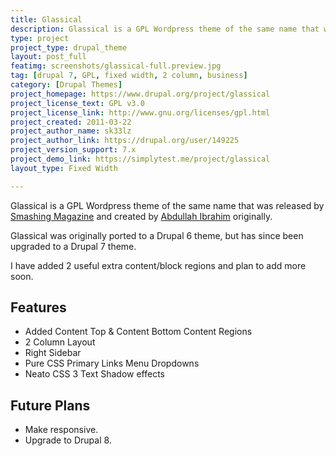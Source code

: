 ```yaml
---
title: Glassical
description: Glassical is a GPL Wordpress theme of the same name that was released by Smashing Magazine and created by Abdullah Ibrahim originally.
type: project
project_type: drupal_theme
layout: post_full
featimg: screenshots/glassical-full.preview.jpg
tag: [drupal 7, GPL, fixed width, 2 column, business]
category: [Drupal Themes]
project_homepage: https://www.drupal.org/project/glassical
project_license_text: GPL v3.0
project_license_link: http://www.gnu.org/licenses/gpl.html
project_created: 2011-03-22
project_author_name: sk33lz
project_author_link: https://drupal.org/user/149225
project_version_support: 7.x
project_demo_link: https://simplytest.me/project/glassical
layout_type: Fixed Width

---
```

Glassical is a GPL Wordpress theme of the same name that was released by <a href="http://www.smashingmagazine.com/2009/11/07/glassical-a-free-wordpress-theme/" ref="nofollow">Smashing Magazine</a> and created by <a href="http://www.symmetricweb.com/" rel="nofollow">Abdullah Ibrahim</a> originally.

Glassical was originally ported to a Drupal 6 theme, but has since been upgraded to a Drupal 7 theme.

I have added 2 useful extra content/block regions and plan to add more soon.

## Features

- Added Content Top & Content Bottom Content Regions
- 2 Column Layout
- Right Sidebar
- Pure CSS Primary Links Menu Dropdowns
- Neato CSS 3 Text Shadow effects

## Future Plans

- Make responsive.
- Upgrade to Drupal 8.
